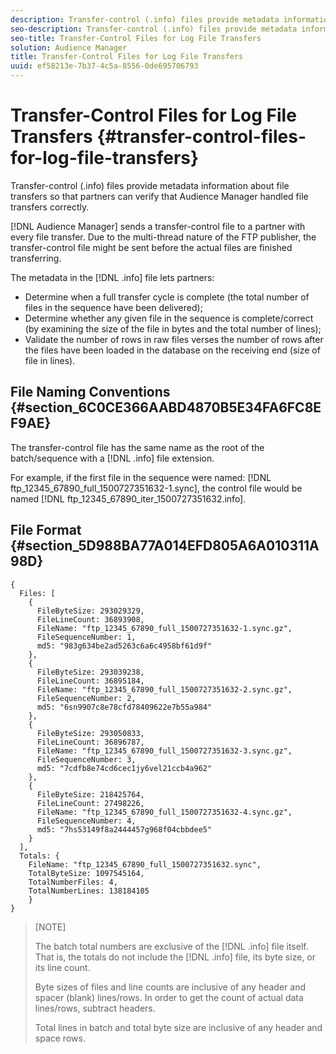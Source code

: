 ```yaml
---
description: Transfer-control (.info) files provide metadata information about file transfers so that partners can verify that Audience Manager handled file transfers correctly.
seo-description: Transfer-control (.info) files provide metadata information about file transfers so that partners can verify that Audience Manager handled file transfers correctly.
seo-title: Transfer-Control Files for Log File Transfers
solution: Audience Manager
title: Transfer-Control Files for Log File Transfers
uuid: ef58213e-7b37-4c5a-8556-0de695706793
---
```


# Transfer-Control Files for Log File Transfers {#transfer-control-files-for-log-file-transfers}

Transfer-control (.info) files provide metadata information about file transfers so that partners can verify that Audience Manager handled file transfers correctly.

[!DNL Audience Manager] sends a transfer-control file to a partner with every file transfer. Due to the multi-thread nature of the FTP publisher, the transfer-control file might be sent before the actual files are finished transferring.

The metadata in the [!DNL .info] file lets partners:

* Determine when a full transfer cycle is complete (the total number of files in the sequence have been delivered);
* Determine whether any given file in the sequence is complete/correct (by examining the size of the file in bytes and the total number of lines);
* Validate the number of rows in raw files verses the number of rows after the files have been loaded in the database on the receiving end (size of file in lines).

## File Naming Conventions {#section_6C0CE366AABD4870B5E34FA6FC8EF9AE}

The transfer-control file has the same name as the root of the batch/sequence with a [!DNL .info] file extension.

For example, if the first file in the sequence were named: [!DNL ftp_12345_67890_full_1500727351632-1.sync], the control file would be named [!DNL ftp_12345_67890_iter_1500727351632.info].

## File Format {#section_5D988BA77A014EFD805A6A010311A98D}

```
{
  Files: [
    {
      FileByteSize: 293029329,
      FileLineCount: 36893908,
      FileName: "ftp_12345_67890_full_1500727351632-1.sync.gz",
      FileSequenceNumber: 1,
      md5: "983g634be2ad5263c6a6c4958bf61d9f"
    },
    {
      FileByteSize: 293039238,
      FileLineCount: 36895184,
      FileName: "ftp_12345_67890_full_1500727351632-2.sync.gz",
      FileSequenceNumber: 2,
      md5: "6sn9907c8e78cfd78409622e7b55a984"
    },
    {
      FileByteSize: 293050833,
      FileLineCount: 36896787,
      FileName: "ftp_12345_67890_full_1500727351632-3.sync.gz",
      FileSequenceNumber: 3,
      md5: "7cdfb8e74cd6cec1jy6vel21ccb4a962"
    },
    {
      FileByteSize: 218425764,
      FileLineCount: 27498226,
      FileName: "ftp_12345_67890_full_1500727351632-4.sync.gz",
      FileSequenceNumber: 4,
      md5: "7hs53149f8a2444457g968f04cbbdee5"
    }
  ],
  Totals: {
    FileName: "ftp_12345_67890_full_1500727351632.sync",
    TotalByteSize: 1097545164,
    TotalNumberFiles: 4,
    TotalNumberLines: 138184105
    }
}
```

>[NOTE]
>
> The batch total numbers are exclusive of the [!DNL .info] file itself. That is, the totals do not include the [!DNL .info] file, its byte size, or its line count.
>
> Byte sizes of files and line counts are inclusive of any header and spacer (blank) lines/rows. In order to get the count of actual data lines/rows, subtract headers.
>
> Total lines in batch and total byte size are inclusive of any header and space rows.